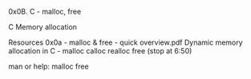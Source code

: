0x0B. C - malloc, free

C
Memory allocation

Resources
0x0a - malloc & free - quick overview.pdf
Dynamic memory allocation in C - malloc calloc realloc free (stop at 6:50)

man or help:
malloc
free
